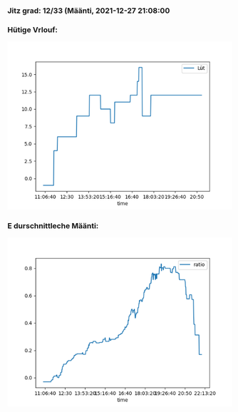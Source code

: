 ### Jitz grad: 12/33 (Määnti, 2021-12-27 21:08:00

### Hütige Vrlouf:
![Graph](Today.png)

### E durschnittleche Määnti:
![Graph](Määnti.png)